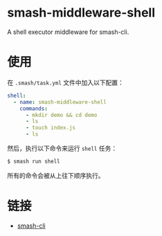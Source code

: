 # smash-middleware-shell

A shell executor middleware for smash-cli.

# 使用

在 `.smash/task.yml` 文件中加入以下配置：

```yaml
shell:
  - name: smash-middleware-shell
    commands:
      - mkdir demo && cd demo
      - ls
      - touch index.js
      - ls
```

然后，执行以下命令来运行 `shell` 任务：

```bash
$ smash run shell
```

所有的命令会被从上往下顺序执行。

# 链接

- [smash-cli](https://www.smash-cli.com/)
